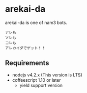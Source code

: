 arekai-da
====

arekai-da is one of nam3 bots.

```
アレも
ソレも
コレも
アレカイダでゲット！！
```

Requirements
----

* nodejs v4.2.x (This version is LTS)
* coffeescript 1.10 or later
    + yield support version
